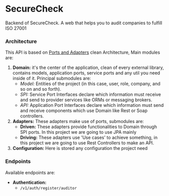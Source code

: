 # SecureCheck

Backend of SecureCheck. A web that helps you to audit companies to fulfill ISO 27001

### Architecture
This API is based on [Ports and Adapters](https://8thlight.com/insights/a-color-coded-guide-to-ports-and-adapters) clean
Architecture, Main modules are:

1. **Domain:**
   it's the center of the application, clean of every external library, contains models, application ports,
   service ports and any util you need inside of it. Principal submodules are:
    - *Model:* Entities of the project (in this case, user, role, company, and so on and so forth).
    - *SPI:* Service Port Interfaces declare which information must receive and send to provider services
      like ORMs or messaging brokers.
    - *API:* Application Port Interfaces declare which information must send and receive components which use Domain
      like Rest or Soap controllers.
2. **Adapters:**
   These adapters make use of ports, submodules are:
    - **Driven:** These adapters provide functionalities to Domain through SPI ports. In this project we are going to
      use JPA mainly
    - **Driving:** These adapters use 'Use cases' to achieve something, in this project we are going to use Rest
      Controllers to make an API.
3. **Configuration:** Here is stored any configuration the project need

### Endpoints
Available endpoints are:
- **Authentication:**
  - `/v1/auth/register/auditor`


